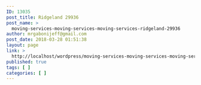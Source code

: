 ```yaml
---
ID: 13035
post_title: Ridgeland 29936
post_name: >
  moving-services-moving-services-moving-services-ridgeland-29936
author: mrgabonijeff@gmail.com
post_date: 2018-03-28 01:51:38
layout: page
link: >
  http://localhost/wordpress/moving-services-moving-services-moving-services-ridgeland-29936/
published: true
tags: [ ]
categories: [ ]
---
```

